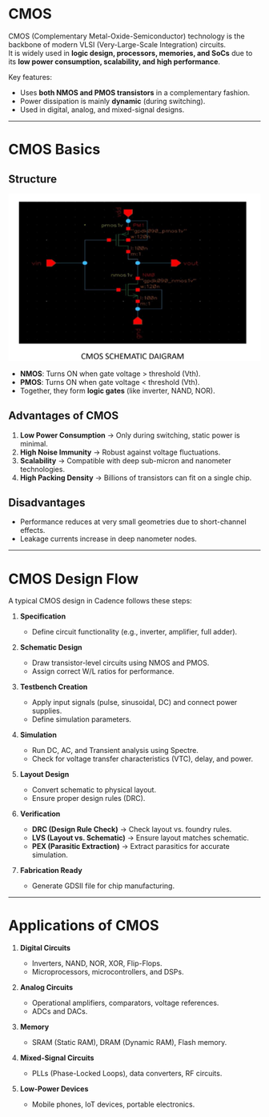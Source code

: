 


# CMOS

CMOS (Complementary Metal-Oxide-Semiconductor) technology is the backbone of modern VLSI (Very-Large-Scale Integration) circuits.  
It is widely used in **logic design, processors, memories, and SoCs** due to its **low power consumption, scalability, and high performance**.

Key features:
- Uses **both NMOS and PMOS transistors** in a complementary fashion.
- Power dissipation is mainly **dynamic** (during switching).
- Used in digital, analog, and mixed-signal designs.


---




# CMOS Basics

## Structure
<img src="CMOS_INVERTER(cadence).png" alt="CMOS" width="600">

- **NMOS**: Turns ON when gate voltage > threshold (Vth).
- **PMOS**: Turns ON when gate voltage < threshold (Vth).
- Together, they form **logic gates** (like inverter, NAND, NOR).

## Advantages of CMOS
1. **Low Power Consumption** → Only during switching, static power is minimal.
2. **High Noise Immunity** → Robust against voltage fluctuations.
3. **Scalability** → Compatible with deep sub-micron and nanometer technologies.
4. **High Packing Density** → Billions of transistors can fit on a single chip.

## Disadvantages
- Performance reduces at very small geometries due to short-channel effects.
- Leakage currents increase in deep nanometer nodes.


---




# CMOS Design Flow

A typical CMOS design in Cadence follows these steps:

1. **Specification**
   - Define circuit functionality (e.g., inverter, amplifier, full adder).

2. **Schematic Design**
   - Draw transistor-level circuits using NMOS and PMOS.
   - Assign correct W/L ratios for performance.

3. **Testbench Creation**
   - Apply input signals (pulse, sinusoidal, DC) and connect power supplies.
   - Define simulation parameters.

4. **Simulation**
   - Run DC, AC, and Transient analysis using Spectre.
   - Check for voltage transfer characteristics (VTC), delay, and power.

5. **Layout Design**
   - Convert schematic to physical layout.
   - Ensure proper design rules (DRC).

6. **Verification**
   - **DRC (Design Rule Check)** → Check layout vs. foundry rules.
   - **LVS (Layout vs. Schematic)** → Ensure layout matches schematic.
   - **PEX (Parasitic Extraction)** → Extract parasitics for accurate simulation.

7. **Fabrication Ready**
   - Generate GDSII file for chip manufacturing.


---




# Applications of CMOS

1. **Digital Circuits**
   - Inverters, NAND, NOR, XOR, Flip-Flops.
   - Microprocessors, microcontrollers, and DSPs.

2. **Analog Circuits**
   - Operational amplifiers, comparators, voltage references.
   - ADCs and DACs.

3. **Memory**
   - SRAM (Static RAM), DRAM (Dynamic RAM), Flash memory.

4. **Mixed-Signal Circuits**
   - PLLs (Phase-Locked Loops), data converters, RF circuits.

5. **Low-Power Devices**
   - Mobile phones, IoT devices, portable electronics.


